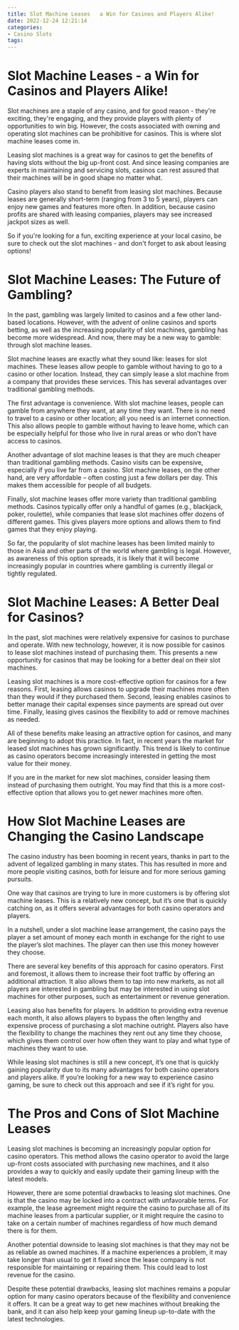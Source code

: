 ```yaml
---
title: Slot Machine Leases   a Win for Casinos and Players Alike!
date: 2022-12-24 12:21:14
categories:
- Casino Slots
tags:
---
```



#  Slot Machine Leases - a Win for Casinos and Players Alike!

Slot machines are a staple of any casino, and for good reason - they're exciting, they're engaging, and they provide players with plenty of opportunities to win big. However, the costs associated with owning and operating slot machines can be prohibitive for casinos. This is where slot machine leases come in.

Leasing slot machines is a great way for casinos to get the benefits of having slots without the big up-front cost. And since leasing companies are experts in maintaining and servicing slots, casinos can rest assured that their machines will be in good shape no matter what.

Casino players also stand to benefit from leasing slot machines. Because leases are generally short-term (ranging from 3 to 5 years), players can enjoy new games and features more often. In addition, because casino profits are shared with leasing companies, players may see increased jackpot sizes as well.

So if you're looking for a fun, exciting experience at your local casino, be sure to check out the slot machines - and don't forget to ask about leasing options!

#  Slot Machine Leases: The Future of Gambling?

In the past, gambling was largely limited to casinos and a few other land-based locations. However, with the advent of online casinos and sports betting, as well as the increasing popularity of slot machines, gambling has become more widespread. And now, there may be a new way to gamble: through slot machine leases.

Slot machine leases are exactly what they sound like: leases for slot machines. These leases allow people to gamble without having to go to a casino or other location. Instead, they can simply lease a slot machine from a company that provides these services. This has several advantages over traditional gambling methods.

The first advantage is convenience. With slot machine leases, people can gamble from anywhere they want, at any time they want. There is no need to travel to a casino or other location; all you need is an internet connection. This also allows people to gamble without having to leave home, which can be especially helpful for those who live in rural areas or who don’t have access to casinos.

Another advantage of slot machine leases is that they are much cheaper than traditional gambling methods. Casino visits can be expensive, especially if you live far from a casino. Slot machine leases, on the other hand, are very affordable – often costing just a few dollars per day. This makes them accessible for people of all budgets.

Finally, slot machine leases offer more variety than traditional gambling methods. Casinos typically offer only a handful of games (e.g., blackjack, poker, roulette), while companies that lease slot machines offer dozens of different games. This gives players more options and allows them to find games that they enjoy playing.

So far, the popularity of slot machine leases has been limited mainly to those in Asia and other parts of the world where gambling is legal. However, as awareness of this option spreads, it is likely that it will become increasingly popular in countries where gambling is currently illegal or tightly regulated.

#  Slot Machine Leases: A Better Deal for Casinos?

In the past, slot machines were relatively expensive for casinos to purchase and operate. With new technology, however, it is now possible for casinos to lease slot machines instead of purchasing them. This presents a new opportunity for casinos that may be looking for a better deal on their slot machines.

Leasing slot machines is a more cost-effective option for casinos for a few reasons. First, leasing allows casinos to upgrade their machines more often than they would if they purchased them. Second, leasing enables casinos to better manage their capital expenses since payments are spread out over time. Finally, leasing gives casinos the flexibility to add or remove machines as needed.

All of these benefits make leasing an attractive option for casinos, and many are beginning to adopt this practice. In fact, in recent years the market for leased slot machines has grown significantly. This trend is likely to continue as casino operators become increasingly interested in getting the most value for their money.

If you are in the market for new slot machines, consider leasing them instead of purchasing them outright. You may find that this is a more cost-effective option that allows you to get newer machines more often.

#  How Slot Machine Leases are Changing the Casino Landscape 

The casino industry has been booming in recent years, thanks in part to the advent of legalized gambling in many states. This has resulted in more and more people visiting casinos, both for leisure and for more serious gaming pursuits.

One way that casinos are trying to lure in more customers is by offering slot machine leases. This is a relatively new concept, but it’s one that is quickly catching on, as it offers several advantages for both casino operators and players.

In a nutshell, under a slot machine lease arrangement, the casino pays the player a set amount of money each month in exchange for the right to use the player’s slot machines. The player can then use this money however they choose.

There are several key benefits of this approach for casino operators. First and foremost, it allows them to increase their foot traffic by offering an additional attraction. It also allows them to tap into new markets, as not all players are interested in gambling but may be interested in using slot machines for other purposes, such as entertainment or revenue generation.

Leasing also has benefits for players. In addition to providing extra revenue each month, it also allows players to bypass the often lengthy and expensive process of purchasing a slot machine outright. Players also have the flexibility to change the machines they rent out any time they choose, which gives them control over how often they want to play and what type of machines they want to use.

While leasing slot machines is still a new concept, it’s one that is quickly gaining popularity due to its many advantages for both casino operators and players alike. If you’re looking for a new way to experience casino gaming, be sure to check out this approach and see if it’s right for you.

#  The Pros and Cons of Slot Machine Leases

Leasing slot machines is becoming an increasingly popular option for casino operators. This method allows the casino operator to avoid the large up-front costs associated with purchasing new machines, and it also provides a way to quickly and easily update their gaming lineup with the latest models.

However, there are some potential drawbacks to leasing slot machines. One is that the casino may be locked into a contract with unfavorable terms. For example, the lease agreement might require the casino to purchase all of its machine leases from a particular supplier, or it might require the casino to take on a certain number of machines regardless of how much demand there is for them.

Another potential downside to leasing slot machines is that they may not be as reliable as owned machines. If a machine experiences a problem, it may take longer than usual to get it fixed since the lease company is not responsible for maintaining or repairing them. This could lead to lost revenue for the casino.

Despite these potential drawbacks, leasing slot machines remains a popular option for many casino operators because of the flexibility and convenience it offers. It can be a great way to get new machines without breaking the bank, and it can also help keep your gaming lineup up-to-date with the latest technologies.
